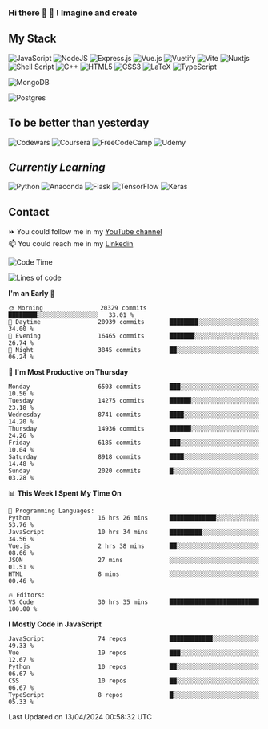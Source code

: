 ### Hi there 👋 🤖 ! Imagine and create

## My Stack
![JavaScript](https://img.shields.io/badge/javascript-%23323330.svg?style=for-the-badge&logo=javascript&logoColor=%23F7DF1E) ![NodeJS](https://img.shields.io/badge/node.js-6DA55F?style=for-the-badge&logo=node.js&logoColor=white) <img alt="Express.js" src="https://img.shields.io/badge/express.js%20-%23404d59.svg?&style=for-the-badge"/> ![Vue.js](https://img.shields.io/badge/vuejs-%2335495e.svg?style=for-the-badge&logo=vuedotjs&logoColor=%234FC08D) ![Vuetify](https://img.shields.io/badge/Vuetify-1867C0?style=for-the-badge&logo=vuetify&logoColor=AEDDFF) ![Vite](https://img.shields.io/badge/vite-%23646CFF.svg?style=for-the-badge&logo=vite&logoColor=white) ![Nuxtjs](https://img.shields.io/badge/Nuxt-002E3B?style=for-the-badge&logo=nuxtdotjs&logoColor=#00DC82) ![Shell Script](https://img.shields.io/badge/shell_script-%23121011.svg?style=for-the-badge&logo=gnu-bash&logoColor=white) ![C++](https://img.shields.io/badge/c++-%2300599C.svg?style=for-the-badge&logo=c%2B%2B&logoColor=white) ![HTML5](https://img.shields.io/badge/html5-%23E34F26.svg?style=for-the-badge&logo=html5&logoColor=white) ![CSS3](https://img.shields.io/badge/css3-%231572B6.svg?style=for-the-badge&logo=css3&logoColor=white) ![LaTeX](https://img.shields.io/badge/latex-%23008080.svg?style=for-the-badge&logo=latex&logoColor=white) ![TypeScript](https://img.shields.io/badge/typescript-%23007ACC.svg?style=for-the-badge&logo=typescript&logoColor=white)
<div>
  <img alt="MongoDB" src ="https://img.shields.io/badge/MongoDB-%234ea94b.svg?&style=for-the-badge&logo=mongodb&logoColor=white"/>
  
  ![Postgres](https://img.shields.io/badge/postgres-%23316192.svg?style=for-the-badge&logo=postgresql&logoColor=white)
</div>

## To be better than yesterday
![Codewars](https://img.shields.io/badge/Codewars-B1361E?style=for-the-badge&logo=codewars&logoColor=grey)
  ![Coursera](https://img.shields.io/badge/Coursera-%230056D2.svg?style=for-the-badge&logo=Coursera&logoColor=white)
  ![FreeCodeCamp](https://img.shields.io/badge/Freecodecamp-%23123.svg?&style=for-the-badge&logo=freecodecamp&logoColor=green)
  ![Udemy](https://img.shields.io/badge/Udemy-A435F0?style=for-the-badge&logo=Udemy&logoColor=white)

## *Currently Learning*
![Python](https://img.shields.io/badge/python-3670A0?style=for-the-badge&logo=python&logoColor=ffdd54) ![Anaconda](https://img.shields.io/badge/Anaconda-%2344A833.svg?style=for-the-badge&logo=anaconda&logoColor=white) 
![Flask](https://img.shields.io/badge/flask-%23000.svg?style=for-the-badge&logo=flask&logoColor=white) ![TensorFlow](https://img.shields.io/badge/TensorFlow-%23FF6F00.svg?style=for-the-badge&logo=TensorFlow&logoColor=white) ![Keras](https://img.shields.io/badge/Keras-%23D00000.svg?style=for-the-badge&logo=Keras&logoColor=white)

## Contact
⏩ You could follow me in my <a href="https://www.youtube.com/c/ViktorJimenezF" target="blank">YouTube channel</a>   <br>
📫 You could reach me in my <a href="https://www.linkedin.com/in/victorjuanjimenez/" target="blank">Linkedin</a>  

<!--START_SECTION:waka-->
![Code Time](http://img.shields.io/badge/Code%20Time-2%2C169%20hrs%2053%20mins-blue)

![Lines of code](https://img.shields.io/badge/From%20Hello%20World%20I%27ve%20Written-77.9%20million%20lines%20of%20code-blue)

**I'm an Early 🐤** 

```text
🌞 Morning                20329 commits       ████████░░░░░░░░░░░░░░░░░   33.01 % 
🌆 Daytime                20939 commits       ████████░░░░░░░░░░░░░░░░░   34.00 % 
🌃 Evening                16465 commits       ███████░░░░░░░░░░░░░░░░░░   26.74 % 
🌙 Night                  3845 commits        ██░░░░░░░░░░░░░░░░░░░░░░░   06.24 % 
```
📅 **I'm Most Productive on Thursday** 

```text
Monday                   6503 commits        ███░░░░░░░░░░░░░░░░░░░░░░   10.56 % 
Tuesday                  14275 commits       ██████░░░░░░░░░░░░░░░░░░░   23.18 % 
Wednesday                8741 commits        ████░░░░░░░░░░░░░░░░░░░░░   14.20 % 
Thursday                 14936 commits       ██████░░░░░░░░░░░░░░░░░░░   24.26 % 
Friday                   6185 commits        ███░░░░░░░░░░░░░░░░░░░░░░   10.04 % 
Saturday                 8918 commits        ████░░░░░░░░░░░░░░░░░░░░░   14.48 % 
Sunday                   2020 commits        █░░░░░░░░░░░░░░░░░░░░░░░░   03.28 % 
```


📊 **This Week I Spent My Time On** 

```text
💬 Programming Languages: 
Python                   16 hrs 26 mins      █████████████░░░░░░░░░░░░   53.76 % 
JavaScript               10 hrs 34 mins      █████████░░░░░░░░░░░░░░░░   34.56 % 
Vue.js                   2 hrs 38 mins       ██░░░░░░░░░░░░░░░░░░░░░░░   08.66 % 
JSON                     27 mins             ░░░░░░░░░░░░░░░░░░░░░░░░░   01.51 % 
HTML                     8 mins              ░░░░░░░░░░░░░░░░░░░░░░░░░   00.46 % 

🔥 Editors: 
VS Code                  30 hrs 35 mins      █████████████████████████   100.00 % 
```

**I Mostly Code in JavaScript** 

```text
JavaScript               74 repos            ████████████░░░░░░░░░░░░░   49.33 % 
Vue                      19 repos            ███░░░░░░░░░░░░░░░░░░░░░░   12.67 % 
Python                   10 repos            ██░░░░░░░░░░░░░░░░░░░░░░░   06.67 % 
CSS                      10 repos            ██░░░░░░░░░░░░░░░░░░░░░░░   06.67 % 
TypeScript               8 repos             █░░░░░░░░░░░░░░░░░░░░░░░░   05.33 % 
```




 Last Updated on 13/04/2024 00:58:32 UTC
<!--END_SECTION:waka-->

<!--
**ViktorJJF/ViktorJJF** is a ✨ _special_ ✨ repository because its `README.md` (this file) appears on your GitHub profile.



Here are some ideas to get you started:

- 🔭 I’m currently working on ...
- 🌱 I’m currently learning ...
- 👯 I’m looking to collaborate on ...
- 🤔 I’m looking for help with ...
- 💬 Ask me about ...
- 📫 How to reach me: ...
- 😄 Pronouns: ...
- ⚡ Fun fact: ...
-->

